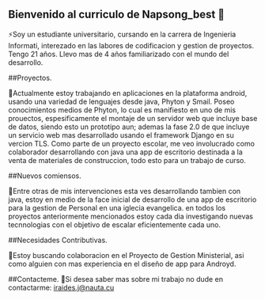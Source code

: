 ## Bienvenido al curriculo de Napsong_best 👋

⚡Soy un estudiante universitario, cursando en la carrera de Ingenieria Informati, interezado en las labores de codificacion y gestion de proyectos. Tengo 21 años. Llevo mas de 4 años familiarizado con el mundo del desarrollo.

##Proyectos.

🔭Actualmente estoy trabajando en aplicaciones en la plataforma android, usando una variedad de lenguajes desde java, Phyton y Smail. Poseo conocimientos medios de Phyton, lo cual es manifiesto en uno de mis prouectos, espesificamente el montaje de un servidor web que incluye base de datos, siendo esto un prototipo aun; ademas la fase 2.0 de que incluye un servicio web mas desarrollado usando el framework Django en su vercion TLS. Como parte de un proyecto escolar, me veo involucrado como colaborador desarrollando con java una app de escritorio destinada a la venta de materiales de construccion, todo esto para un trabajo de curso. 

##Nuevos comiensos.

🌱Entre otras de mis intervenciones esta ves desarrollando tambien con java, estoy en medio de la face inicial de desarrollo de una app de escritorio para la gestion de Personal en una iglecia evangelica. en todos los proyectos anteriormente mencionados estoy cada dia investigando nuevas tecnnologias con el objetivo de escalar eficientemente cada uno. 

##Necesidades Contributivas. 

👯Estoy buscando colaboracion en el Proyecto de Gestion Ministerial, asi como alguien con mas experiencia en el diseño de app para Androyd.

##Contacteme.
💬Si desea saber mas sobre mi trabajo no dude en contactarme: iraides.j@nauta.cu

